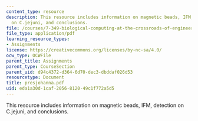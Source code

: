 ```yaml
---
content_type: resource
description: This resource includes information on magnetic beads, IFM, detection
  on C.jejuni, and conclusions.
file: /courses/7-349-biological-computing-at-the-crossroads-of-engineering-and-science-spring-2005/eda1a30d1caf2056812049c1f772a5d5_presjohanna.pdf
file_type: application/pdf
learning_resource_types:
- Assignments
license: https://creativecommons.org/licenses/by-nc-sa/4.0/
ocw_type: OCWFile
parent_title: Assignments
parent_type: CourseSection
parent_uid: d94c4372-d364-6d70-dec3-dbddaf026d53
resourcetype: Document
title: presjohanna.pdf
uid: eda1a30d-1caf-2056-8120-49c1f772a5d5
---
```

This resource includes information on magnetic beads, IFM, detection on C.jejuni, and conclusions.